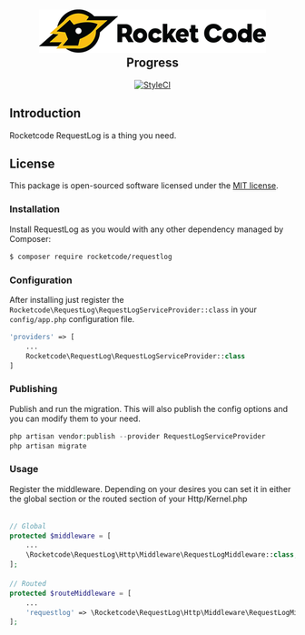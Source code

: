 <h2 align="center">
   <img src="https://raw.githubusercontent.com/RocketCodeHQ/logos/master/rc-logo.png"><br>Progress
</h2>

<p align="center">
    <a href="https://styleci.io/repos/92856894">
        <img src="https://styleci.io/repos/98772557/shield?branch=master" alt="StyleCI">
    </a>
</p>

## Introduction
Rocketcode RequestLog is a thing you need.

## License
This package is open-sourced software licensed under the [MIT license](http://opensource.org/licenses/MIT).

### Installation
Install RequestLog as you would with any other dependency managed by Composer:

```bash
$ composer require rocketcode/requestlog
```

### Configuration
After installing just register the ```Rocketcode\RequestLog\RequestLogServiceProvider::class``` in your `config/app.php` configuration file.  

```php
'providers' => [
    ...
    Rocketcode\RequestLog\RequestLogServiceProvider::class
]
```

### Publishing 
Publish and run the migration.  This will also publish the config options
and you can modify them to your need.
```php
php artisan vendor:publish --provider RequestLogServiceProvider
php artisan migrate
```

### Usage
Register the middleware.  Depending on your desires you can set it in either
the global section or the routed section of your Http/Kernel.php
```php

// Global
protected $middleware = [
    ...
	\Rocketcode\RequestLog\Http\Middleware\RequestLogMiddleware::class,
];

// Routed
protected $routeMiddleware = [
    ...
    'requestlog' => \Rocketcode\RequestLog\Http\Middleware\RequestLogMiddleware::class,
];

```
